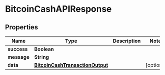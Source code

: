 # BitcoinCashAPIResponse

## Properties

| Name        | Type                                                                | Description | Notes       |
| ----------- | ------------------------------------------------------------------- | ----------- | ----------- |
| **success** | **Boolean**                                                         |             |             |
| **message** | **String**                                                          |             |             |
| **data**    | [**BitcoinCashTransactionOutput**](bitcoincashtransactionoutput.md) |             | \[optional] |
